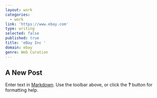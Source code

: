 ```yaml
---
layout: work
categories:
  - work
link: 'https://www.ebay.com'
type: writing
selected: false
published: true
title: 'eBay Inc '
domain: ebay
genre: Web Curation
---
```

## A New Post

Enter text in [Markdown](http://daringfireball.net/projects/markdown/). Use the toolbar above, or click the **?** button for formatting help.
